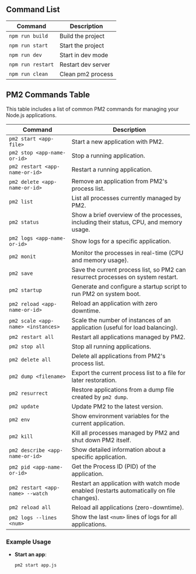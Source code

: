 ## Command List

| Command            | Description        |
|--------------------|--------------------|
| `npm run build`    | Build the project  |
| `npm run start`    | Start the project  |
| `npm run dev`      | Start in dev mode  |
| `npm run restart`  | Restart dev server |
| `npm run clean`    | Clean pm2 process  |


## PM2 Commands Table

This table includes a list of common PM2 commands for managing your Node.js applications.

| **Command**                        | **Description**                                                                          |
| ---------------------------------- | ---------------------------------------------------------------------------------------- |
| `pm2 start <app-file>`             | Start a new application with PM2.                                                        |
| `pm2 stop <app-name-or-id>`        | Stop a running application.                                                              |
| `pm2 restart <app-name-or-id>`     | Restart a running application.                                                           |
| `pm2 delete <app-name-or-id>`      | Remove an application from PM2's process list.                                           |
| `pm2 list`                         | List all processes currently managed by PM2.                                             |
| `pm2 status`                       | Show a brief overview of the processes, including their status, CPU, and memory usage.   |
| `pm2 logs <app-name-or-id>`        | Show logs for a specific application.                                                    |
| `pm2 monit`                        | Monitor the processes in real-time (CPU and memory usage).                               |
| `pm2 save`                         | Save the current process list, so PM2 can resurrect processes on system restart.         |
| `pm2 startup`                      | Generate and configure a startup script to run PM2 on system boot.                       |
| `pm2 reload <app-name-or-id>`      | Reload an application with zero downtime.                                                |
| `pm2 scale <app-name> <instances>` | Scale the number of instances of an application (useful for load balancing).             |
| `pm2 restart all`                  | Restart all applications managed by PM2.                                                 |
| `pm2 stop all`                     | Stop all running applications.                                                           |
| `pm2 delete all`                   | Delete all applications from PM2's process list.                                         |
| `pm2 dump <filename>`              | Export the current process list to a file for later restoration.                         |
| `pm2 resurrect`                    | Restore applications from a dump file created by `pm2 dump`.                             |
| `pm2 update`                       | Update PM2 to the latest version.                                                        |
| `pm2 env`                          | Show environment variables for the current application.                                  |
| `pm2 kill`                         | Kill all processes managed by PM2 and shut down PM2 itself.                              |
| `pm2 describe <app-name-or-id>`    | Show detailed information about a specific application.                                  |
| `pm2 pid <app-name-or-id>`         | Get the Process ID (PID) of the application.                                             |
| `pm2 restart <app-name> --watch`   | Restart an application with watch mode enabled (restarts automatically on file changes). |
| `pm2 reload all`                   | Reload all applications (zero-downtime).                                                 |
| `pm2 logs --lines <num>`           | Show the last `<num>` lines of logs for all applications.                                |

### Example Usage

- **Start an app**:
  ```bash
  pm2 start app.js
  ```
